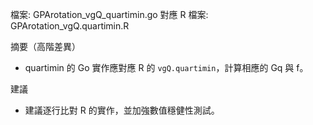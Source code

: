 檔案: GPArotation_vgQ_quartimin.go
對應 R 檔案: GPArotation_vgQ.quartimin.R

摘要（高階差異）

- quartimin 的 Go 實作應對應 R 的 `vgQ.quartimin`，計算相應的 Gq 與 f。

建議

- 建議逐行比對 R 的實作，並加強數值穩健性測試。
